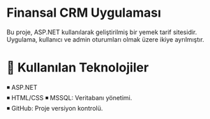 # Finansal CRM Uygulaması

Bu proje, ASP.NET kullanılarak geliştirilmiş bir yemek tarif sitesidir. Uygulama, kullanıcı ve admin oturumları olmak üzere ikiye ayrılmıştır.


# 🔨  Kullanılan Teknolojiler
◾ ASP.NET   
◾ HTML/CSS 
◾ MSSQL: Veritabanı yönetimi.    
◾ GitHub: Proje versiyon kontrolü.   
